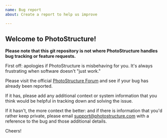 ```yaml
---
name: Bug report
about: Create a report to help us improve

---
```


## Welcome to PhotoStructure!

**Please note that this git repository is not where PhotoStructure handles bug tracking or feature requests.**

First off: apologies if PhotoStructure is misbehaving for you. It's always frustrating when software doesn't "just work."

Please visit the official [PhotoStructure Forum](https://forum.photostructure.com/c/bug/8/l/latest) and see if your bug has already been reported.

If it has, please add any additional context or system information that you think would be helpful in tracking down and solving the issue.

If it hasn't, the more context the better: and if there is information that you'd rather keep private, please email support@photostructure.com with a reference to the bug and those additional details.

Cheers! 